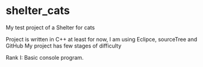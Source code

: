 # shelter_cats
My test project of a Shelter for cats


Project is written in C++ at least for now, I am using Eclipce, sourceTree and GitHub
My project has few stages of difficulty

Rank I: Basic console program.
